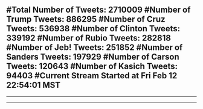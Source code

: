 #Total Number of Tweets: 2710009 
#Number of Trump Tweets: 886295
#Number of Cruz Tweets: 536938
#Number of Clinton Tweets: 339192
#Number of Rubio Tweets: 282818
#Number of Jeb! Tweets: 251852
#Number of Sanders Tweets: 197929
#Number of Carson Tweets: 120643
#Number of Kasich Tweets: 94403
#Current Stream Started at Fri Feb 12 22:54:01 MST
---
---
---
